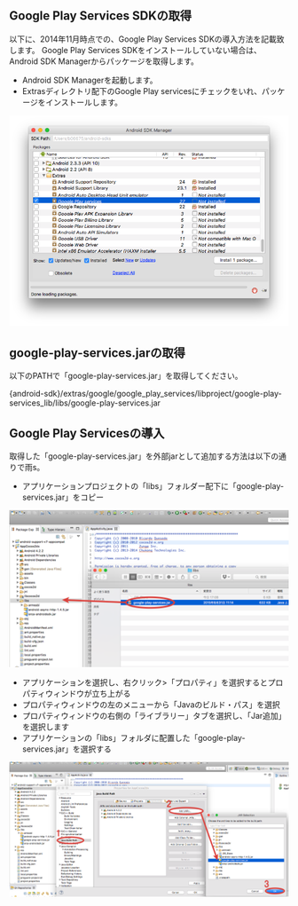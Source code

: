 ## Google Play Services SDKの取得

以下に、2014年11月時点での、Google Play Services SDKの導入方法を記載致します。
Google Play Services SDKをインストールしていない場合は、Android SDK Managerからパッケージを取得します。

* Android SDK Managerを起動します。
* Extrasディレクトリ配下のGoogle Play servicesにチェックをいれ、パッケージをインストールします。


![google_play_services01](./img05.png)


## google-play-services.jarの取得

以下のPATHで「google-play-services.jar」を取得してください。


{android-sdk}/extras/google/google_play_services/libproject/google-play-services_lib/libs/google-play-services.jar


## Google Play Servicesの導入

取得した「google-play-services.jar」を外部jarとして追加する方法は以下の通りで雨s。

* アプリケーションプロジェクトの「libs」フォルダー配下に「google-play-services.jar」をコピー


![google_play_services02](./img06.png)


* アプリケーションを選択し、右クリック>「プロパティ」を選択するとプロパティウィンドウが立ち上がる
* プロパティウィンドウの左のメニューから「Javaのビルド・パス」を選択
* プロパティウィンドウの右側の「ライブラリー」タブを選択し、「Jar追加」を選択します
* アプリケーションの「libs」フォルダに配置した「google-play-services.jar」を選択する


![google_play_services03](./img07.png)
